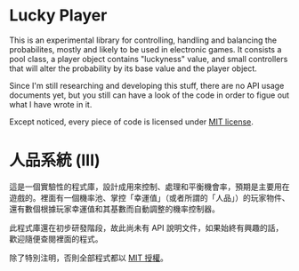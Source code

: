 Lucky Player
============

This is an experimental library for controlling, handling and balancing the probabilites, mostly and likely to be used in electronic games. It consists a pool class, a player object contains "luckyness" value, and small controllers that will alter the probability by its base value and the player object.

Since I'm still researching and developing this stuff, there are no API usage documents yet, but you still can have a look of the code in order to figue out what I have wrote in it.

Except noticed, every piece of code is licensed under [MIT license](LICENSE).

人品系統 (III)
=============

這是一個實驗性的程式庫，設計成用來控制、處理和平衡機會率，預期是主要用在遊戲的。裡面有一個機率池、掌控「幸運值」（或者所謂的「人品」）的玩家物件、還有數個根據玩家幸運值和其基數而自動調整的機率控制器。

此程式庫還在初步研發階段，故此尚未有 API 說明文件，如果始終有興趣的話，歡迎隨便查閱裡面的程式。

除了特別注明，否則全部程式都以 [MIT 授權](LICENSE)。